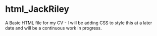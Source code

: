 # html_JackRiley
A Basic HTML file for my CV - I will be adding CSS to style this at a later date and will be a continuous work in progress.
